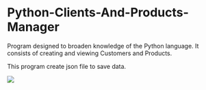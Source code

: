 # Python-Clients-And-Products-Manager
Program designed to broaden knowledge of the Python language. It consists of creating and viewing Customers and Products.

This program create json file to save data.

<img src="https://stickers.pw/downloads/pack01.jpg"/>
